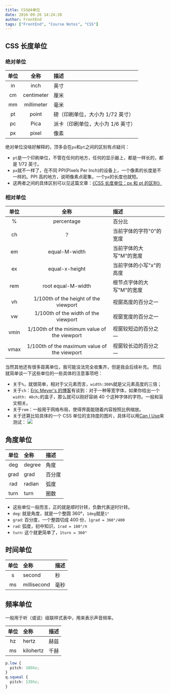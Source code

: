 ```yaml
---
title: CSS@4单位
date: 2016-09-26 14:24:20
author: FrontEnd
tags: ["FrontEnd", "Course Notes", "CSS"]
---
```


## CSS 长度单位

### 绝对单位

| 单位 |    全称    | 描述                              |
| :--: | :--------: | :-------------------------------- |
|  in  |    inch    | 英寸                              |
|  cm  | centimeter | 厘米                              |
|  mm  | millimeter | 毫米                              |
|  pt  |   point    | 磅（印刷单位，大小为 1/72 英寸）  |
|  pc  |    Pica    | 派卡（印刷单位，大小为 1/6 英寸） |
|  px  |   pixel    | 像素                              |

绝对单位没啥好解释的，顶多会在`px`和`pt`之间的区别有点疑问：

- `pt`是一个印刷单位，不管在任何的地方，任何的显示器上，都是一样长的，都是 1/72 英寸。
- `px`就不一样了，在不同 PPI(Pixels Per Inch)的设备上，一个像素的长度是不一样的。PPI 高的地方，说明像素点密集，一个`px`的长度也就短。
- 这两者之间的具体区别可以见这篇文章：[《CSS 长度单位：px 和 pt 的区别》](http://www.cnblogs.com/chinhr/archive/2008/01/23/1049576.html)

### 相对单位

| 单位 |                     全称                     | 描述                      |
| :--: | :------------------------------------------: | :------------------------ |
|  %   |                  percentage                  | 百分比                    |
|  ch  |                      ？                      | 当前字体的字符"0"的宽度   |
|  em  |                equal-M-width                 | 当前字体的大写"M"的宽度   |
|  ex  |                equal-x-height                | 当前字体的小写"x"的高度   |
| rem  |              root equal-M-width              | 根节点字体的大写"M"的宽度 |
|  vh  |    1/100th of the height of the viewport     | 视窗高度的百分之一        |
|  vw  |     1/100th of the width of the viewport     | 视窗宽度的百分之一        |
| vmin | 1/100th of the minimum value of the viewport | 视窗较短边的百分之一      |
| vmax | 1/100th of the maximum value of the viewport | 视窗较长边的百分之一      |

当然其他还有很多距离单位，我可能没法完全收集齐，但是我会后续补充。
然后就简单谈一下这些单位的一些具体的注意事项吧：

- 关于`%`，就很简单，相对于父元素而言，`width:300%`就是父元素高度的三倍；
- 关于`ch`：[Eric Meyer's 的博客](http://meyerweb.com/eric/thoughts/2012/05/15/defining-ch/)有谈到：对于一种等宽字体，如果你给出一个`width: 40ch;`的盒子，那么就可以刚好容纳 40 个这种字体的字符。一般和盲文相关。
- 关于`rem`：一般用于网格布局，使得界面能随着内容按照比例缩放。
- 关于还算比较具体的一个 CSS 单位的支持度的图片，具体可以用[Can I Use](caniuse.com)来测试：
  ![](http://jackie-image.oss-cn-hangzhou.aliyuncs.com/16-9-27/83271961.jpg)

## 角度单位

| 单位 | 全称   | 描述   |
| :--: | :----- | :----- |
| deg  | degree | 角度   |
| grad | grad   | 百分度 |
| rad  | radian | 弧度   |
| turn | turn   | 圈数   |

- 这些单位一般而言，正的就是顺时针转，负数代表逆时针转。
- `deg`: 就是角度，就是一个整圆 360°，`1deg`就是`1°`
- `grad`: 百分度，一个整圆切成 400 份，`1grad = 360°/400`
- `rad`: 弧度，初中知识，`1rad = 180°/π`
- `turn`: 这个就更简单了，`1turn = 360°`

## 时间单位

| 单位 | 全称        | 描述 |
| :--: | :---------- | :--- |
|  s   | second      | 秒   |
|  ms  | millisecond | 毫秒 |

## 频率单位

一般用于听（或说）级联样式表中，用来表示声音频率。

| 单位 | 全称      | 描述 |
| :--: | :-------- | :--- |
|  hz  | hertz     | 赫兹 |
|  ms  | kilohertz | 千赫 |

```css
p.low {
  pitch: 105hz;
}
q.squeal {
  pitch: 135hz;
}
```
